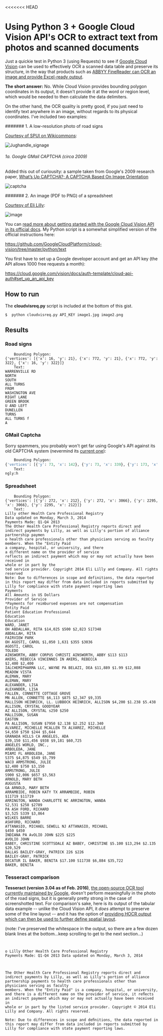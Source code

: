 <<<<<<< HEAD
# Using Python 3 + Google Cloud Vision API's OCR to extract text from photos and scanned documents

Just a quickie test in Python 3 (using Requests) to see if [Google Cloud Vision](https://cloud.google.com/vision) can be used to effectively OCR a scanned data table and preserve its structure, in the way that products such as [ABBYY FineReader can OCR an image and provide Excel-ready output](https://github.com/dannguyen/abbyy-finereader-ocr-senate).

__The short answer:__ No. While Cloud Vision provides bounding polygon coordinates in its output, it doesn't provide it at the word or region level, which would be needed to then calculate the data delimiters.

On the other hand, the OCR quality is pretty good, if you just need to identify text anywhere in an image, without regards to its physical coordinates. I've included two examples: 

####### 1. A low-resolution photo of road signs

[Courtesy of SPUI on Wikicommons](https://commons.wikimedia.org/wiki/File:Jughandle_signage.jpg):

![Jughandle_signage](https://upload.wikimedia.org/wikipedia/commons/e/e4/Jughandle_signage.jpg)


###### 1a. Google GMail CAPTCHA (circa 2009)

Added this out of curiousity: a sample taken from Google's 2009 research paper, [What’s Up CAPTCHA?; A CAPTCHA Based On Image Orientation](http://static.googleusercontent.com/media/research.google.com/en//pubs/archive/35157.pdf)

![captcha](http://i.imgur.com/3lu00lM.jpg)


####### 2. An image (PDF to PNG) of a spreadsheet

[Courtesy of Eli Lilly](http://www.lillyphysicianpaymentregistry.com/Payments-to-Physicians):

![image](https://cloud.githubusercontent.com/assets/121520/14005729/4bf2648e-f123-11e5-84d6-be1c9d84cdcd.png)




You can [read more about getting started with the Google Cloud Vision API in its official docs](https://cloud.google.com/vision/docs/getting-started). My Python script is a somewhat simplified version of the official instructions here:

https://github.com/GoogleCloudPlatform/cloud-vision/tree/master/python/text

You first have to set up a Google developer account and get an API key (the API allows 1000 free requests a month):

https://cloud.google.com/vision/docs/auth-template/cloud-api-auth#set_up_an_api_key



## How to run

The __cloudvisreq.py__ script is included at the bottom of this gist.

~~~sh
$  python cloudvisreq.py API_KEY image1.jpg image2.png
~~~




## Results

### Road signs

~~~
    Bounding Polygon:
{'vertices': [{'x': 16, 'y': 21}, {'x': 772, 'y': 21}, {'x': 772, 'y': 322}, {'x': 16, 'y': 322}]}
    Text:
WARRENVILLE RD
NORTH
SOUTH
ALL TURNS
FROM
WASHINGTON AVE
RIGHT LANE
GREEN BROOK
U AND LEFT
DUNELLEN
TURNS
ALL TURNS f
A

~~~

### GMail Captcha

Sorry spammers, you probably won't get far using Google's API against its old CAPTCHA system (nevermind its [current one](https://www.google.com/recaptcha/intro/index.html)):

~~~py
    Bounding Polygon:
{'vertices': [{'y': 73, 'x': 142}, {'y': 73, 'x': 339}, {'y': 173, 'x': 339}, {'y': 173, 'x': 142}]}
    Text:
ngly:h
~~~


### Spreadsheet




~~~
    Bounding Polygon:
{'vertices': [{'y': 272, 'x': 212}, {'y': 272, 'x': 3066}, {'y': 2295, 'x': 3066}, {'y': 2295, 'x': 212}]}
    Text:
Lilly other Health Care Professional Registry
Data updated on Monday, March 3, 2014
Payments Made: Q1-Q4 2013
The Other Health Care Professional Registry reports direct and indirect payments by Lilly, as well as Lilly's portion of alliance partnership paymen
o health care professionals other than physicians serving as faculty
members. When the "Entity Paid
a company, hospital, or university, and there
a different name on the provider of service
reflects an indirect payment which may or may not actually have been received in
whole or in part by the
ted service provider. Copyright 2014 Eli Lilly and Company. All rights reserved
Note: Due to differences in scope and definitions, the data reported in this report may differ from data included in reports submitted by Lilly for compliance with state payment reporting laws
Payments
All Amounts in US Dollars
Provider of Service
*Payments for reimbursed expenses are not compensation
Entity Paid
Patient Education Professional
Education
Education
WARD, JANET
OH ABDALLAH, RITA $14,025 $500 $2,823 S17348
ABDALLAH, RITA
FAIRVIEW PARK
OH AGOSTI, CAROL $1,050 1,631 $355 $3036
AGOSTI, CAROL
TOLEDO
AINSWORTH, ABBY CORPUS CHRISTI AINSWORTH, ABBY $113 $113
AKERS, REBECCA VINCENNES IN AKERS, REBECCA
$2,400 $2,400
IALCHEMIPHARMA LLC, WAYNE PA BELAZI, DEA $11,889 $1.99 $12,088
MEADOW VISTA
ALEMAN, MARY
ALEMAN, MARY
ALEXANDER, LISA
ALEXANDER, LISA
FALLEN, CONNETTE COTTAGE GROVE
MN ALLEN, CONNETTE $6,113 $875 $2,347 $9,335
MALLISON HEINRICH, LL. LUBBOCK HEINRICH, ALLISON $4,200 $1.238 $5.438
ALLISON, CRYSTAL GOODYEAR
AZ ALLISON, CRYSTAL s250 $250
MALLISON, SUSAN
EASTON
PA ALLISON, SUSAN $7950 $2.138 $2.252 $12.340
ALVAREZ, MICHELLE MCALLEN TX ALVAREZ, MICHELLE
S4,650 $750 $244 $5,644
GRANADA HILLS CA ANGELES, ADA
$39,150 $11,456 $938 $9,181 $60,725
ANGELES WORLD, INC.,
ARBOLEDA, JANE
MIAMI FL ARBOLEDA, JANE
S375 $4,875 $549 $5,799
WACO ARMSTRONG, JULIE
$2,400 $750 $3,150
ARMSTRONG, JULIE
S900 $2,006 $657 $3,563
ARNOLD, MARY BETH
AUGUSTA
GA ARNOLD, MARY BETH
ARRAMBIDE, ROBIN KATY TX ARRAMBIDE, ROBIN
$11719 $11719
ARRINGTON, WANDA CHARLOTTE NC ARRINGTON, WANDA
S2,531 $258 $2789
PA ASH FORD, RICHARD
$3,525 S339 $3,864
WILKES BARRE
ASHFORD, RICHARD
ATTANASIO, MICHAEL SEWELL NJ ATTANASIO, MICHAEL
$450 $450
INDIANA PA AvOLIO JOHN $225 $225
AVOLIO JOHN
BABEY, CHRISTINE SCOTTSDALE AZ BABEY, CHRISTINE $5.100 $13,294 $2.135 $20,529
DALLAS BAILEY-GRAY, PATRICK 226 $226
BAILEY-GRAY, PATRICK
DECATUR IL BAKER, BENITA $17.100 S11738 $6,884 $35,722
BAKER, BENITA
~~~

### Tesseract comparison 

__Tesseract (version 3.04 as of Feb. 2016)__, [the open-source OCR tool currently maintained by Google](https://github.com/tesseract-ocr/tesseract), doesn't perform meaningfully in the photo of the road signs, but it is generally pretty strong in the case of screenshotted text. For comparison's sake, here is its output of the tabular data example -- unlike the Cloud Vision API, it *does* attempt to preserve some of the line layout -- and it has the option of [providing HOCR output which can then be used to further define spatial layout](https://github.com/jsfenfen/whatwordwhere).

(note: I've preserved the whitespace in the output, so there are a few dozen blank lines at the bottom...keep scrolling to get to the next section...)

~~~
 

o Lilly Other Health Care Professional Registry
Payments Made: Q1-Q4 2013 Data updated on Monday, March 3, 2014

 

The Other Health Care Professional Registry reports direct and indirect payments by Lilly, as well as Lilly's portion of alliance partnership payments to health care professionals other than physicians serving as faculty
members. When the "Entity Paid" is a company, hospital, or university, and there is a different name on the provider of service, it reﬂects an indirect payment which may or may not actually have been received in
whole or in part by the listed service provider. Copyright © 2014 Eli Lilly and Company. All rights reserved.

Note: Due to differences in scope and deﬁnitions, the data reported in this report may differ from data included in reports submitted by Lilly for compliance with state payment reporting laws.

 

 

 

 

 

 

 

 

 

 

 

 

 

 

 

 

 

 

 

 

 

 

 

 

 

 

 

 

 

 

 

 

 

 

 

 

 

 

 

 

Payments*
(All Amounts in US Dollars)
Provider of Service *Payments for re u bursed expenses are not compensatio
Advising]
H
Patient Education “2:13:33 consulting & Certain
Name Location State Name . International Travel-Related 2013 Total
Programs Education .
Programs Education Expenses
Programs
A1 CERTIFIED DIABETES EDUCATORS,
LLC GILBERT AZ WARD, JAN ET $300 $1,631 $129 $2,060
ABDALLAH, RITA FAIRVIEW PARK OH ABDALLAH, RITA $14,025 $500 $2,823 $17,348
ADAMS, MARY ELLEN CINCINNATI OH ADAMS, MARY ELLEN $3,450 $1,594 $5,044
AGOSTI, CAROL TOLEDO OH AGOSTI, CAROL $1,050 $1,631 $355 $3,036
AINSWORTH, ABBY CORPUS CHRISTI TX AINSWORTH, ABBY $113 $113
AKERS, REBECCA VINCENNES IN AKERS, REBECCA $2,400 $2,400
ALCHEMIPHARMA LLC, WAYNE PA BELAZI, DEA $11,889 $199 $12,088
ALEMAN, MARY MEADOW VISTA CA ALEMAN, MARY $3,300 $1,294 $346 $4,940
ALEXANDER, LISA EVANSVILLE IN ALEXANDER, LISA $3,000 $1,988 $1,077 $6,065
ALLEN, CONNETI'E COTTAGE GROVE MN ALLEN, CONNETI'E $6,113 $875 $2,347 $9,335
ALLISON HEINRICH, L.L. LUBBOCK TX HEINRICH, ALLISON $4,200 $1,238 $5,438
ALLISON, CRYSTAL GOODYEAR AZ ALLISON, CRYSTAL $250 $250
ALLISON, SUSAN EASTON PA ALLISON, SUSAN $7,950 $2,138 $2,252 $12,340
ALVAREZ, MICHELLE MCALLEN TX ALVAREZ, MICHELLE $4,650 $750 $244 $5,644
ANDARIESE, JUDITH BROOKLYN NY AN DARIESE, JUDITH $12,450 $338 $1,029 $13,817
ANGELES WORLD, INC., GRANADA HILLS CA ANGELES, ADA $39,150 $11,456 $938 $9,181 $60,725
ARBOLEDA, JANE MIAMI FL ARBOLEDA, JANE $375 $4,875 $549 $5,799
ARMSTRONG, JULIE WACO TX ARMSTRONG, JULIE $2,400 $750 $3,150
ARNOLD, MARY BETH AUGUSTA GA ARNOLD, MARY BETH $900 $2,006 $657 $3,563
ARRAMBIDE, ROBIN KATY TX ARRAMBIDE, ROBIN $1,719 $1,719
ARRINGTON, WANDA CHARLOTTE NC ARRINGTON, WANDA $2,531 $258 $2,789
ASHFORD, RICHARD WILKES BARRE PA ASHFORD, RICHARD $3,525 $339 $3,864
ATTANASIO, MICHAEL SEWELL NJ AlTANASIO, MICHAEL $450 $450
AVOLIO, JOHN INDIANA PA AVOLIO, JOHN $225 $225
BABEY, CHRISTINE SCOTTSDALE AZ BABEY, CHRISTINE $5,100 $13,294 $2,135 $20,529
BAILEY-G RAY, PATRICK DALLAS TX BAILEY-G RAY, PATRICK $226 $226
BAIRD, DENISE LANCASTER PA BAIRD, DENISE $3,000 $638 $176 $3,814
BAKER, BENITA DECATUR IL BAKER, BENITA $17,100 $11,738 $6,884 $35,722

 

 

~~~


# Performance and latency

I didn't rigorously test this so these are just rough averages/medians of how long it took for the entire script (including any network latency) to complete:

* __Road signs:__ 2.1 seconds
* __Spreadsheet:__ 6.8 seconds
* __Spreadsheet (using Tesseract)__: 4.1 seconds

Cloud Vision probably isn't intended for picking apart text documents. Occasionally, the API would fail on the spreadsheet image with this result:

~~~json
{
  "error": {
    "code": 4,
    "message": "image-annotator::RPC deadline exceeded.: Backend timeout!"
  }
}
~~~


For a more robust experience, you probably want to follow the example linked from the API's official docs:

https://github.com/GoogleCloudPlatform/cloud-vision/tree/master/python/text

It includes using the __googleapiclient__ library, which has various conveniences including a `num_retries` argument.

#### Authenticating via oauth2 JSON credentials

If you want to use the __googleapiclient__, which includes authenticating via oauth2 credentials, here's a variation of how to authenticate a service request as shown in the official docs, except from a given filename (i.e. as opposed to setting an environment variable and calling `GoogleCredentials.get_application_default()`):

~~~py
from googleapiclient import discovery
from oauth2client.client import GoogleCredentials
DISCOVERY_URL = 'https://{api}.googleapis.com/$discovery/rest?version={apiVersion}'
def get_vision(oauth2_creds_filename, service_url=DISCOVERY_URL):
    """
    Read oauth2 credentials and return a Google service object,
      which you can then invoke like this:

    ("vision" is the service object)
    request = vision.images().annotate(body={'requests': img_requests_data})
    vision_response_dict = request.execute(num_retries=5)

    """
    creds = GoogleCredentials.from_stream(oauth2_creds_filename)
    service = discovery.build('vision', 'v1', credentials=creds,
                              discoveryServiceUrl=DISCOVERY_URL)
    return service
~~~
=======
# R6S-UpAgainst
>>>>>>> 6dab65e7331611736b41e1c7ef847912b40dfac2
